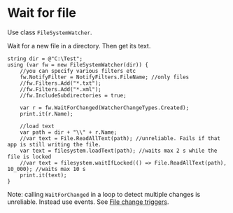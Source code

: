 # Wait for file

Use class `FileSystemWatcher`.

Wait for a new file in a directory. Then get its text.

```
string dir = @"C:\Test";
using (var fw = new FileSystemWatcher(dir)) {
	//you can specify various filters etc
	fw.NotifyFilter = NotifyFilters.FileName; //only files
	//fw.Filters.Add("*.txt");
	//fw.Filters.Add("*.xml");
	//fw.IncludeSubdirectories = true;
	
	var r = fw.WaitForChanged(WatcherChangeTypes.Created);
	print.it(r.Name);
	
	//load text
	var path = dir + "\\" + r.Name;
	//var text = File.ReadAllText(path); //unreliable. Fails if that app is still writing the file.
	var text = filesystem.loadText(path); //waits max 2 s while the file is locked
	//var text = filesystem.waitIfLocked(() => File.ReadAllText(path), 10_000); //waits max 10 s
	print.it(text);
}
```

Note: calling `WaitForChanged` in a loop to detect multiple changes is unreliable. Instead use events. See [File change triggers](File%20change%20triggers%20%28events%29.html).